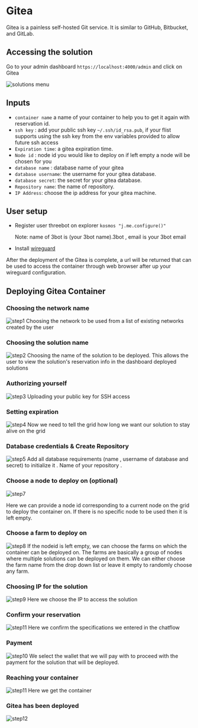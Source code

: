 # Gitea
Gitea is a painless self-hosted Git service. It is similar to GitHub, Bitbucket, and GitLab.

## Accessing the solution

Go to your admin dashboard `https://localhost:4000/admin` and click on Gitea

![solutions menu](./../adminmenu.png)


## Inputs

- `container name` a name of your container to help you to get it again with reservation id.
- `ssh key` : add your public ssh key `~/.ssh/id_rsa.pub`, if your flist supports using the ssh key from the env variables provided to allow future ssh access
- `Expiration time`: a gitea expiration time.
- `Node id` : node id you would like to deploy on if left empty a node will be chosen for you
- `database name` : database name of your gitea
- `database username`: the username for your gitea database.
- `database secret`: the secret for your gitea database.
- `Repository name`: the name of repository.
- `IP Address`: choose the ip address for your gitea machine.
   

## User setup

- Register user threebot on explorer ```kosmos "j.me.configure()"```

    Note: name of 3bot is (your 3bot name).3bot , email is your 3bot email
- Install [wireguard](https://www.wireguard.com/install/)

After the deployment of the Gitea is complete, a url will be returned that can be used to access the container through web browser after up your wireguard configuration.

## Deploying Gitea Container

### Choosing the network name

![step1](gitea1.png)
Choosing the network to be used from a list of existing networks created by the user

### Choosing the solution name

![step2](gitea2.png)
Choosing the name of the solution to be deployed. This allows the user to view the solution's reservation info in the dashboard deployed solutions


### Authorizing yourself

![step3](gitea3.png)
Uploading your public key for SSH access

### Setting expiration

![step4](gitea4.png)
Now we need to tell the grid how long we want our solution to stay alive on the grid

### Database credentials & Create Repository

![step5](gitea5.png)
Add all database requirements (name , username of database and secret) to initialize it .
Name of your repository .

### Choose a node to deploy on (optional)

![step7](gitea6.png)

Here we can provide a node id corresponding to a current node on the grid to deploy the container on. If there is no specific node to be used then it is left empty.

### Choose a farm to deploy on

![step8](gitea7.png)
If the nodeid is left empty, we can choose the farms on which the container can be deployed on. The farms are basically a group of nodes where multiple solutions can be deployed on them. We can either choose the farm name from the drop down list or leave it empty to randomly choose any farm.

### Choosing IP for the solution

![step9](gitea8.png)
Here we choose the IP to access the solution

### Confirm your reservation
![step11](gitea9.png)
Here we confirm the specifications we entered in the chatflow

### Payment

![step10](gitea10.png)
We select the wallet that we will pay with to proceed with the payment for the solution that will be deployed.

### Reaching your container

![step11](gitea11.png)
Here we get the container

### Gitea has been deployed
![step12](12.png)

